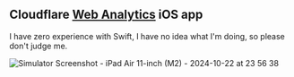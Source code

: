 ## Cloudflare [Web Analytics](https://www.cloudflare.com/pl-pl/web-analytics/) iOS app
I have zero experience with Swift, I have no idea what I'm doing, so please don't judge me. 


![Simulator Screenshot - iPad Air 11-inch (M2) - 2024-10-22 at 23 56 38](https://github.com/user-attachments/assets/748410e7-0f50-405a-9df4-52b45ed15d5a)
